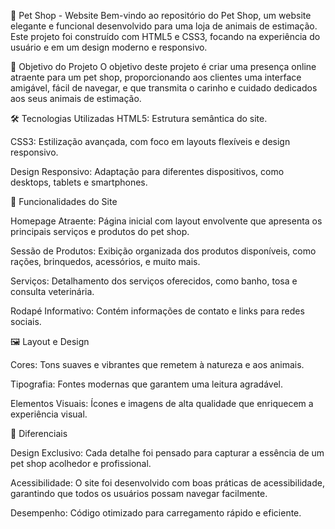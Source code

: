 🐾 Pet Shop - Website Bem-vindo ao repositório do Pet Shop, um website elegante e funcional desenvolvido para uma loja de animais de estimação. Este projeto foi construído com HTML5 e CSS3, focando na experiência do usuário e em um design moderno e responsivo.

🎯 Objetivo do Projeto O objetivo deste projeto é criar uma presença online atraente para um pet shop, proporcionando aos clientes uma interface amigável, fácil de navegar, e que transmita o carinho e cuidado dedicados aos seus animais de estimação.

🛠️ Tecnologias Utilizadas HTML5: Estrutura semântica do site.

CSS3: Estilização avançada, com foco em layouts flexíveis e design responsivo.

Design Responsivo: Adaptação para diferentes dispositivos, como desktops, tablets e smartphones.

🎨 Funcionalidades do Site

Homepage Atraente: Página inicial com layout envolvente que apresenta os principais serviços e produtos do pet shop.

Sessão de Produtos: Exibição organizada dos produtos disponíveis, como rações, brinquedos, acessórios, e muito mais.

Serviços: Detalhamento dos serviços oferecidos, como banho, tosa e consulta veterinária.

Rodapé Informativo: Contém informações de contato e links para redes sociais.

🖼️ Layout e Design

Cores: Tons suaves e vibrantes que remetem à natureza e aos animais.

Tipografia: Fontes modernas que garantem uma leitura agradável.

Elementos Visuais: Ícones e imagens de alta qualidade que enriquecem a experiência visual.

🌟 Diferenciais

Design Exclusivo: Cada detalhe foi pensado para capturar a essência de um pet shop acolhedor e profissional.

Acessibilidade: O site foi desenvolvido com boas práticas de acessibilidade, garantindo que todos os usuários possam navegar facilmente.

Desempenho: Código otimizado para carregamento rápido e eficiente.
